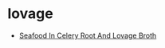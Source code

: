 # lovage

 * [Seafood In Celery Root And Lovage Broth](../index/s/seafood-in-celery-root-and-lovage-broth-108678.json)

